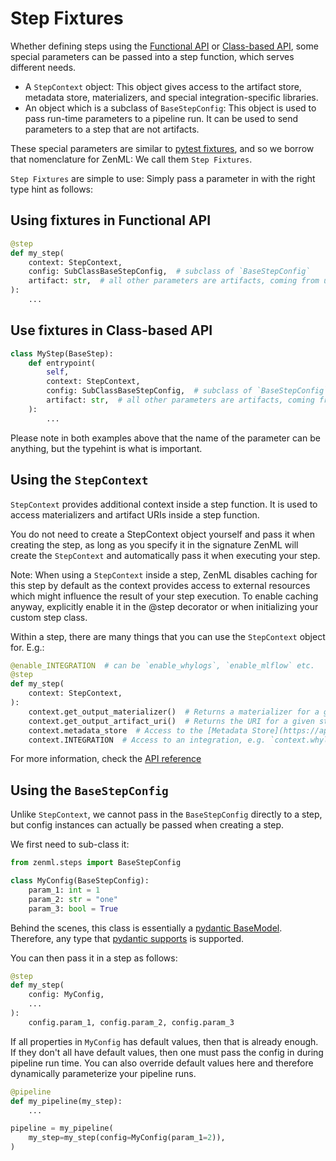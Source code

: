 # Step Fixtures

Whether defining steps using the [Functional API](../guides/functional-api) or [Class-based API](../guides/class-based-api), 
some special parameters can be passed into a step function, which serves different needs.

* A `StepContext` object: This object gives access to the artifact store, metadata store, materializers, and special 
integration-specific libraries.
* An object which is a subclass of `BaseStepConfig`: This object is used to pass run-time parameters to a pipeline run. It can 
be used to send parameters to a step that are not artifacts.

These special parameters are similar to [pytest fixtures](https://docs.pytest.org/en/6.2.x/fixture.html), and so we borrow that 
nomenclature for ZenML: We call them `Step Fixtures`.

`Step Fixtures` are simple to use: Simply pass a parameter in with the right type hint as follows:

## Using fixtures in Functional API

```python
@step
def my_step(
    context: StepContext,
    config: SubClassBaseStepConfig,  # subclass of `BaseStepConfig`
    artifact: str,  # all other parameters are artifacts, coming from upstream steps
):
    ...
```

## Use fixtures in Class-based API

```python
class MyStep(BaseStep):
    def entrypoint(
        self,
        context: StepContext,
        config: SubClassBaseStepConfig,  # subclass of `BaseStepConfig`
        artifact: str,  # all other parameters are artifacts, coming from upstream steps
    ):
        ...
```

Please note in both examples above that the name of the parameter can be anything, but the typehint is what is important.

## Using the `StepContext`

`StepContext` provides additional context inside a step function.  It is used to access materializers and artifact URIs inside a step function. 

You do not need to create a StepContext object yourself and pass it when creating the step, as long as you specify 
it in the signature ZenML will create the `StepContext` and automatically pass it when executing your step.

Note: When using a `StepContext` inside a step, ZenML disables caching for this step by default as the context provides 
access to external resources which might influence the result of your step execution. 
To enable caching anyway, explicitly enable it in the @step decorator or when initializing your custom step class.

Within a step, there are many things that you can use the `StepContext` object for. E.g.: 

```python
@enable_INTEGRATION  # can be `enable_whylogs`, `enable_mlflow` etc. 
@step
def my_step(
    context: StepContext,
):
    context.get_output_materializer()  # Returns a materializer for a given step output.
    context.get_output_artifact_uri()  # Returns the URI for a given step output.
    context.metadata_store  # Access to the [Metadata Store](https://apidocs.zenml.io/latest/api_docs/metadata_stores/)
    context.INTEGRATION  # Access to an integration, e.g. `context.whylogs`
```

For more information, check the [API reference](https://apidocs.zenml.io/latest/api_docs/steps/)

## Using the `BaseStepConfig`

Unlike `StepContext`, we cannot pass in the `BaseStepConfig` directly to a step, but config instances can actually be 
passed when creating a step. 

We first need to sub-class it:

```python
from zenml.steps import BaseStepConfig

class MyConfig(BaseStepConfig):
    param_1: int = 1
    param_2: str = "one"
    param_3: bool = True
```

Behind the scenes, this class is essentially a [pydantic BaseModel](https://pydantic-docs.helpmanual.io/usage/models/). 
Therefore, any type that [pydantic supports](https://pydantic-docs.helpmanual.io/usage/types/) is supported. 

You can then pass it in a step as follows:

```python
@step
def my_step(
    config: MyConfig,
    ...
):
    config.param_1, config.param_2, config.param_3
```

If all properties in `MyConfig` has default values, then that is already enough. If they don't all have default values, 
then one must pass the config in during pipeline run time. You can also override default values here and therefore 
dynamically parameterize your pipeline runs.

```python
@pipeline
def my_pipeline(my_step):
    ...

pipeline = my_pipeline(
    my_step=my_step(config=MyConfig(param_1=2)),
)
```
